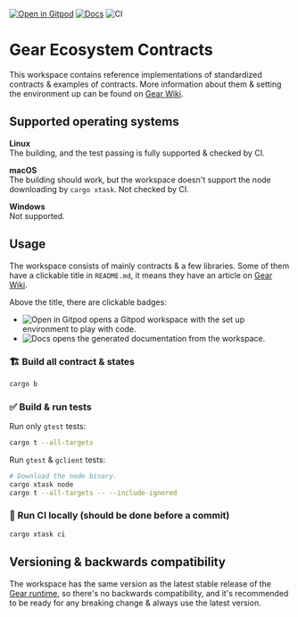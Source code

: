 [![Open in Gitpod]](https://gitpod.io/#https://github.com/gear-foundation/dapps)
[![Docs]](https://dapps.gear.rs)
![CI](https://img.shields.io/github/actions/workflow/status/gear-foundation/dapps/contracts-check.yml?logo=github&label=CI)

# Gear Ecosystem Contracts

This workspace contains reference implementations of standardized contracts & examples of contracts. More information about them & setting the environment up can be found on [Gear Wiki](https://wiki.gear-tech.io/docs/examples/prerequisites).

## Supported operating systems

**Linux**<br>
The building, and the test passing is fully supported & checked by CI.

**macOS**<br>
The building should work, but the workspace doesn't support the node downloading by `cargo xtask`. Not checked by CI.

**Windows**<br>
Not supported.

## Usage

The workspace consists of mainly contracts & a few libraries. Some of them have a clickable title in `README.md`, it means they have an article on [Gear Wiki](https://wiki.gear-tech.io).

Above the title, there are clickable badges:
- ![Open in Gitpod] opens a Gitpod workspace with the set up environment to play with code.
- ![Docs] opens the generated documentation from the workspace.

### 🏗️ Build all contract & states

```sh
cargo b
```

### ✅ Build & run tests

Run only `gtest` tests:
```sh
cargo t --all-targets
```

Run `gtest` & `gclient` tests:
```sh
# Download the node binary.
cargo xtask node
cargo t --all-targets -- --include-ignored
```

### 🚀 Run CI locally (should be done before a commit)
```sh
cargo xtask ci
```

## Versioning & backwards compatibility

The workspace has the same version as the latest stable release of the [Gear runtime](https://github.com/gear-tech/gear), so there's no backwards compatibility, and it's recommended to be ready for any breaking change & always use the latest version.

[Open in Gitpod]: https://img.shields.io/badge/Open_in-Gitpod-white?logo=gitpod
[Docs]: https://img.shields.io/github/actions/workflow/status/gear-foundation/dapps/contracts-docs.yml?logo=rust&label=docs
